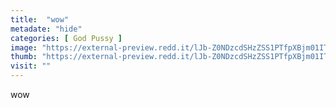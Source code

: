 ```yaml
---
title:  "wow"
metadate: "hide"
categories: [ God Pussy ]
image: "https://external-preview.redd.it/lJb-Z0NDzcdSHzZSS1PTfpXBjm01ITGCuuGt4qGTnXg.jpg?auto=webp&s=5f54eb1d076175c27a56de029b077eca36ce53aa"
thumb: "https://external-preview.redd.it/lJb-Z0NDzcdSHzZSS1PTfpXBjm01ITGCuuGt4qGTnXg.jpg?width=1080&crop=smart&auto=webp&s=77a54f8596487a4248e079cbc96b0ebdeccb3320"
visit: ""
---
```

wow
